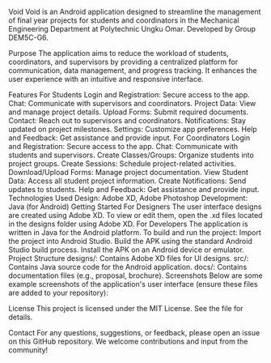 Void
Void is an Android application designed to streamline the management of final year projects for students and coordinators in the Mechanical Engineering Department at Polytechnic Ungku Omar. Developed by Group DEM5C-G6.

Purpose
The application aims to reduce the workload of students, coordinators, and supervisors by providing a centralized platform for communication, data management, and progress tracking. It enhances the user experience with an intuitive and responsive interface.

Features
For Students
Login and Registration: Secure access to the app.
Chat: Communicate with supervisors and coordinators.
Project Data: View and manage project details.
Upload Forms: Submit required documents.
Contact: Reach out to supervisors and coordinators.
Notifications: Stay updated on project milestones.
Settings: Customize app preferences.
Help and Feedback: Get assistance and provide input.
For Coordinators
Login and Registration: Secure access to the app.
Chat: Communicate with students and supervisors.
Create Classes/Groups: Organize students into project groups.
Create Sessions: Schedule project-related activities.
Download/Upload Forms: Manage project documentation.
View Student Data: Access all student project information.
Create Notifications: Send updates to students.
Help and Feedback: Get assistance and provide input.
Technologies Used
Design: Adobe XD, Adobe Photoshop
Development: Java (for Android)
Getting Started
For Designers
The user interface designs are created using Adobe XD.
To view or edit them, open the .xd files located in the designs folder using Adobe XD.
For Developers
The application is written in Java for the Android platform.
To build and run the project:
Import the project into Android Studio.
Build the APK using the standard Android Studio build process.
Install the APK on an Android device or emulator.
Project Structure
designs/: Contains Adobe XD files for UI designs.
src/: Contains Java source code for the Android application.
docs/: Contains documentation files (e.g., proposal, brochure).
Screenshots
Below are some example screenshots of the application's user interface (ensure these files are added to your repository):


License
This project is licensed under the MIT License. See the  file for details.

Contact
For any questions, suggestions, or feedback, please open an issue on this GitHub repository. We welcome contributions and input from the community!
